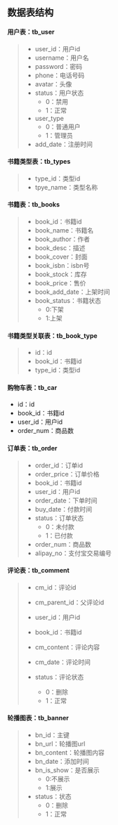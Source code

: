 ## 数据表结构

#### 用户表：tb_user

> * user_id：用户id
> * username：用户名
> * password：密码
> * phone：电话号码
> * avatar：头像
> * status：用户状态
>   * 0：禁用
>   * 1：正常
> * user_type
>   * 0：普通用户
>   * 1：管理员
> * add_date：注册时间

#### 书籍类型表：tb_types

> * type_id：类型id
> * tpye_name：类型名称

#### 书籍表：tb_books

> * book_id：书籍id
> * book_name：书籍名
> * book_author：作者
> * book_desc：描述
> * book_cover：封面
> * book_isbn：isbn号
> * book_stock：库存
> * book_price：售价
> * book_add_date：上架时间
> * book_status：书籍状态
>   * 0:下架
>   * 1:上架

#### 书籍类型关联表：tb_book_type

> * id：id
> * book_id：书籍id
> * type_id：类型id

#### 购物车表：tb_car

* id：id
* book_id：书籍id
* user_id：用户id
* order_num：商品数

#### 订单表：tb_order

> * order_id：订单id
> * order_price：订单价格
> * book_id：书籍id
> * user_id：用户id
> * order_date：下单时间
> * buy_date：付款时间
> * status：订单状态
>   * 0：未付款
>   * 1：已付款
> * order_num：商品数
> * alipay_no：支付宝交易编号

#### 评论表：tb_comment

> * cm_id：评论id
>
> * cm_parent_id：父评论id
>
> * user_id：用户id
>
> * book_id：书籍id
>
> * cm_content：评论内容
>
> * cm_date：评论时间
>
> * status：评论状态
>   * 0：删除
>   * 1：正常

#### 轮播图表：tb_banner

> * bn_id：主键
> * bn_url：轮播图url
> * bn_content：轮播图内容
> * bn_date：添加时间
> * bn_is_show：是否展示
>   * 0:不展示
>   * 1:展示
> * status：状态
>   * 0：删除
>   * 1：正常

